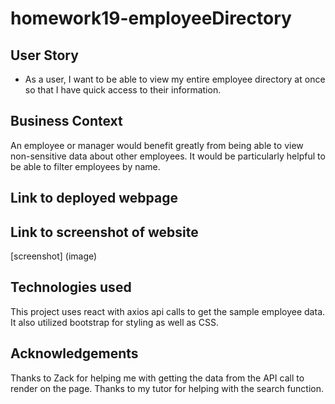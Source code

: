 # homework19-employeeDirectory

## User Story

* As a user, I want to be able to view my entire employee directory at once so that I have quick access to their information.

## Business Context

An employee or manager would benefit greatly from being able to view non-sensitive data about other employees. It would be particularly helpful to be able to filter employees by name.

## Link to deployed webpage

## Link to screenshot of website
[screenshot] (image)

## Technologies used
This project uses react with axios api calls to get the sample employee data. It also utilized bootstrap for styling as well as CSS. 

## Acknowledgements
Thanks to Zack for helping me with getting the data from the API call to render on the page. Thanks to my tutor for helping with the search function. 